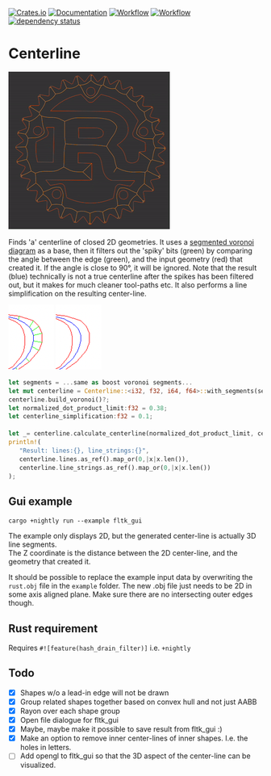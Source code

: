 [![Crates.io](https://meritbadge.herokuapp.com/centerline)](https://crates.io/crates/centerline)
[![Documentation](https://docs.rs/centerline/badge.svg)](https://docs.rs/centerline)
[![Workflow](https://github.com/eadf/centerline.rs/workflows/Rust/badge.svg)](https://github.com/eadf/centerline.rs/workflows/Rust/badge.svg)
[![Workflow](https://github.com/eadf/centerline.rs/workflows/Clippy/badge.svg)](https://github.com/eadf/centerline.rs/workflows/Clippy/badge.svg)
[![dependency status](https://deps.rs/crate/centerline/0.1.0/status.svg)](https://deps.rs/crate/centerline/0.1.0)

# Centerline

![centerline](centerline.gif)

Finds 'a' centerline of closed 2D geometries.
It uses a [segmented voronoi diagram](https://crates.io/crates/boostvoronoi) as a base, then it filters out the 
'spiky' bits (green) by comparing the angle between the edge (green), and the input geometry (red) that created it.
If the angle is close to 90°, it will be ignored. Note that the result (blue) technically is not a true centerline after the spikes has been filtered out, but it 
makes for much cleaner tool-paths etc. It also performs a line simplification on the resulting center-line. 

![unfiltered](unfiltered.png) ![filtered](filtered.png)

```rust
let segments = ...same as boost voronoi segments...
let mut centerline = Centerline::<i32, f32, i64, f64>::with_segments(segments);
centerline.build_voronoi()?;
let normalized_dot_product_limit:f32 = 0.38;
let centerline_simplification:f32 = 0.1;

let _= centerline.calculate_centerline(normalized_dot_product_limit, centerline_simplification)?;
println!(
   "Result: lines:{}, line_strings:{}",
   centerline.lines.as_ref().map_or(0,|x|x.len()),
   centerline.line_strings.as_ref().map_or(0,|x|x.len())
);
```

## Gui example

```fish
cargo +nightly run --example fltk_gui
```
The example only displays 2D, but the generated center-line is actually 3D line segments.\
The Z coordinate is the distance between the 2D center-line, and the geometry that created it. 

It should be possible to replace the example input data by overwriting the ```rust.obj``` file in the ```example``` folder.
The new .obj file just needs to be 2D in some axis aligned plane. Make sure there are no intersecting outer edges though.

## Rust requirement

Requires ```#![feature(hash_drain_filter)]``` i.e. ```+nightly```

## Todo

- [x] Shapes w/o a lead-in edge will not be drawn 
- [x] Group related shapes together based on convex hull and not just AABB
- [x] Rayon over each shape group
- [x] Open file dialogue for fltk_gui
- [x] Maybe, maybe make it possible to save result from fltk_gui :)
- [x] Make an option to remove inner center-lines of inner shapes. I.e. the holes in letters.
- [ ] Add opengl to fltk_gui so that the 3D aspect of the center-line can be visualized. 
